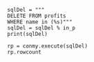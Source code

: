 
	sqlDel = """
	DELETE FROM profits
	WHERE name in (%s)"""
	sqlDel = sqlDel % in_p
	print(sqlDel)
	
	rp = conmy.execute(sqlDel)
	rp.rowcount